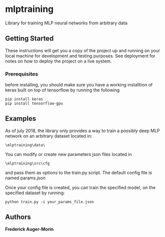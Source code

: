 # mlptraining

Library for training MLP neural networks from arbitrary data

## Getting Started

These instructions will get you a copy of the project up and running on your local machine for development and testing purposes. See deployment for notes on how to deploy the project on a live system.

### Prerequisites

before installing, you should make sure you have a working installtion of keras built on top of tensorflow by running the following

```
pip install keras
pip install tensorflow-gpu
```

## Examples
As of july 2018, the library only provides a way to train a possibly deep MLP network on an arbitrary dataset located in:
```
\mlptraining\data\
```
You can modify or create new parameters json files located in 
```
\mlptraining\src\cfg
```
and pass them as options to the train.py script. The default config file is named params.json

Once your config file is created, you can train the specified model, on the specified dataset by running:
```
python train.py -i your_params_file.json
```

## Authors

**Frederick Auger-Morin** 

